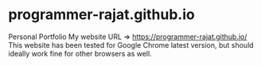 # programmer-rajat.github.io
Personal Portfolio
My website URL => https://programmer-rajat.github.io/
This website has been tested for Google Chrome latest version, but should ideally work fine for other browsers as well.
